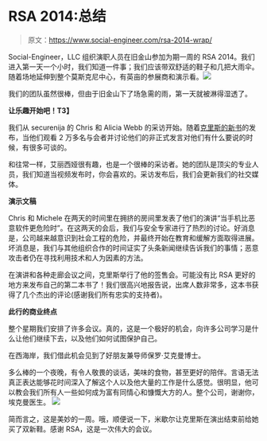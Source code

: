 # RSA 2014:总结

> 原文：<https://www.social-engineer.com/rsa-2014-wrap/>

Social-Engineer，LLC 组织演职人员在旧金山参加为期一周的 RSA 2014。我们进入第一天一个小时，我们知道一件事；我们应该带双舒适的鞋子和几把大雨伞。随着场地延伸到整个莫斯克尼中心，有英亩的参展商和演示看。![](img/500e2cc05ff7d786ac4311990f604184.png)

我们的团队虽然很棒，但由于旧金山下了场急需的雨，第一天就被淋得湿透了。

**让乐趣开始吧！T3】**

我们从 securenija 的 Chris 和 Alicia Webb 的采访开始。随着[克里斯的新书](https://www.amazon.com/Unmasking-Social-Engineer-Element-Security/dp/1118608577)的发布，当他们观看 2 万多名与会者并讨论他们的非正式发言对他们有什么要说的时候，有很多可谈的。

和往常一样，艾丽西娅很有趣，也是一个很棒的采访者。她的团队是顶尖的专业人员，我们知道当视频发布时，你会喜欢的。采访发布后，我们会更新我们的社交媒体。

**演示文稿**

Chris 和 Michele 在两天的时间里在拥挤的房间里发表了他们的演讲“当手机比恶意软件更危险时”。在这两天的会后，我们与安全专家进行了热烈的讨论。好消息是，公司越来越意识到社会工程的危险，并最终开始在教育和缓解方面取得进展。坏消息是，我们与其他组织合作的时间证实了头条新闻继续告诉我们的事情；恶意攻击者仍在寻找利用技术和人为因素的方法。

在演讲和各种走廊会议之间，克里斯举行了他的签售会。可能没有比 RSA 更好的地方来发布自己的第二本书了！我们很高兴地报告说，出席人数非常多，这本书获得了几个杰出的评论(感谢我们所有忠实的支持者)。

**此行的商业终点**

整个星期我们安排了许多会议。真的，这是一个极好的机会，向许多公司学习是什么让他们继续下去，以及他们如何试图保护自己。

在西海岸，我们借此机会见到了好朋友兼导师保罗·艾克曼博士。

多么棒的一个夜晚，有令人敬畏的谈话，美味的食物，甚至更好的陪伴。言语无法真正表达能够花时间深入了解这个人以及他大量的工作是什么感觉。很明显，他可以教会我们所有人一些如何成为富有同情心和慷慨大方的人。整个公司，谢谢你，埃克曼医生。 ![](img/5c050517e890872740a297d8a498c455.png)

简而言之，这是美妙的一周。哦，顺便说一下，米歇尔让克里斯在演出结束前给她买了双新鞋。感谢 RSA，这是一次伟大的会议。